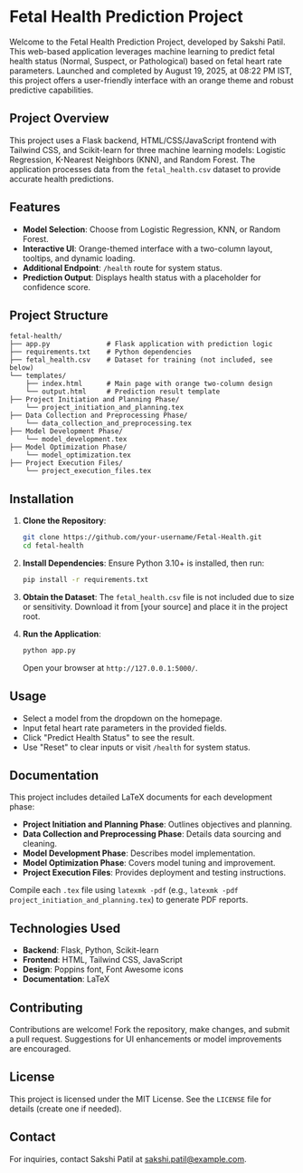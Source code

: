 # Fetal Health Prediction Project

Welcome to the Fetal Health Prediction Project, developed by Sakshi Patil. This web-based application leverages machine learning to predict fetal health status (Normal, Suspect, or Pathological) based on fetal heart rate parameters. Launched and completed by August 19, 2025, at 08:22 PM IST, this project offers a user-friendly interface with an orange theme and robust predictive capabilities.

## Project Overview

This project uses a Flask backend, HTML/CSS/JavaScript frontend with Tailwind CSS, and Scikit-learn for three machine learning models: Logistic Regression, K-Nearest Neighbors (KNN), and Random Forest. The application processes data from the `fetal_health.csv` dataset to provide accurate health predictions.

## Features

- **Model Selection**: Choose from Logistic Regression, KNN, or Random Forest.
- **Interactive UI**: Orange-themed interface with a two-column layout, tooltips, and dynamic loading.
- **Additional Endpoint**: `/health` route for system status.
- **Prediction Output**: Displays health status with a placeholder for confidence score.

## Project Structure

```
fetal-health/
├── app.py              # Flask application with prediction logic
├── requirements.txt    # Python dependencies
├── fetal_health.csv    # Dataset for training (not included, see below)
└── templates/
    ├── index.html      # Main page with orange two-column design
    └── output.html     # Prediction result template
├── Project Initiation and Planning Phase/
    └── project_initiation_and_planning.tex
├── Data Collection and Preprocessing Phase/
    └── data_collection_and_preprocessing.tex
├── Model Development Phase/
    └── model_development.tex
├── Model Optimization Phase/
    └── model_optimization.tex
├── Project Execution Files/
    └── project_execution_files.tex
```

## Installation

1. **Clone the Repository**:
   ```bash
   git clone https://github.com/your-username/Fetal-Health.git
   cd fetal-health
   ```

2. **Install Dependencies**:
   Ensure Python 3.10+ is installed, then run:
   ```bash
   pip install -r requirements.txt
   ```

3. **Obtain the Dataset**:
   The `fetal_health.csv` file is not included due to size or sensitivity. Download it from [your source] and place it in the project root.

4. **Run the Application**:
   ```bash
   python app.py
   ```
   Open your browser at `http://127.0.0.1:5000/`.

## Usage

- Select a model from the dropdown on the homepage.
- Input fetal heart rate parameters in the provided fields.
- Click "Predict Health Status" to see the result.
- Use "Reset" to clear inputs or visit `/health` for system status.

## Documentation

This project includes detailed LaTeX documents for each development phase:
- **Project Initiation and Planning Phase**: Outlines objectives and planning.
- **Data Collection and Preprocessing Phase**: Details data sourcing and cleaning.
- **Model Development Phase**: Describes model implementation.
- **Model Optimization Phase**: Covers model tuning and improvement.
- **Project Execution Files**: Provides deployment and testing instructions.

Compile each `.tex` file using `latexmk -pdf` (e.g., `latexmk -pdf project_initiation_and_planning.tex`) to generate PDF reports.

## Technologies Used

- **Backend**: Flask, Python, Scikit-learn
- **Frontend**: HTML, Tailwind CSS, JavaScript
- **Design**: Poppins font, Font Awesome icons
- **Documentation**: LaTeX

## Contributing

Contributions are welcome! Fork the repository, make changes, and submit a pull request. Suggestions for UI enhancements or model improvements are encouraged.

## License

This project is licensed under the MIT License. See the `LICENSE` file for details (create one if needed).

## Contact

For inquiries, contact Sakshi Patil at sakshi.patil@example.com.
